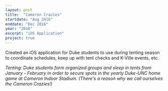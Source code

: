 ```yaml
---
layout: post
title:  "Cameron Crazies"
startdate: "Aug 2016"
enddate: "Dec 2016"
year: "2016"
excerpt: "iOS Application"
project: true
---
```


Created an iOS application for Duke students to use during tenting season to coordinate schedules, keep up with tent checks and K-Ville events, etc.

*Tenting: Duke students form organized groups and sleep in tents from January - February in order to secure spots in the yearly Duke-UNC home game at Cameron Indoor Stadium. (There's a reason why we call ourselves the Cameron Crazies!)*
